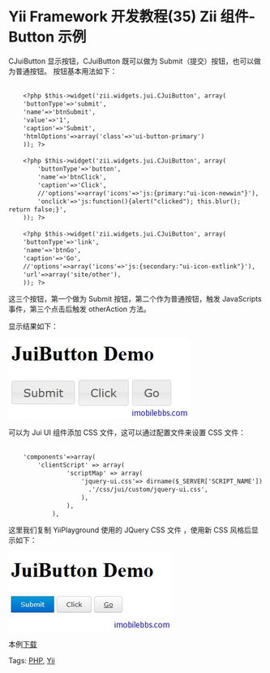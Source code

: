 # Yii Framework 开发教程(35) Zii 组件-Button 示例

CJuiButton 显示按钮，CJuiButton 既可以做为 Submit（提交）按钮，也可以做为普通按钮。
按钮基本用法如下：

```

    <?php $this->widget('zii.widgets.jui.CJuiButton', array(
    'buttonType'=>'submit',
    'name'=>'btnSubmit',
    'value'=>'1',
    'caption'=>'Submit',
    'htmlOptions'=>array('class'=>'ui-button-primary')
    )); ?>
    
    <?php $this->widget('zii.widgets.jui.CJuiButton', array(
    	'buttonType'=>'button',
    	'name'=>'btnClick',
    	'caption'=>'Click',
    	//'options'=>array('icons'=>'js:{primary:"ui-icon-newwin"}'),
    	'onclick'=>'js:function(){alert("clicked"); this.blur(); return false;}',
    )); ?>
    
    <?php $this->widget('zii.widgets.jui.CJuiButton', array(
    'buttonType'=>'link',
    'name'=>'btnGo',
    'caption'=>'Go',
    //'options'=>array('icons'=>'js:{secondary:"ui-icon-extlink"}'),
    'url'=>array('site/other'),
    )); ?>

```

这三个按钮，第一个做为 Submit 按钮，第二个作为普通按钮，触发 JavaScripts 事件，第三个点击后触发 otherAction 方法。

显示结果如下：

![picture35.1](images/35.1.jpg)

可以为 Jui UI 组件添加 CSS 文件，这可以通过配置文件来设置 CSS 文件：

```

    'components'=>array(
    	'clientScript' => array(
    			'scriptMap' => array(
    				'jquery-ui.css'=> dirname($_SERVER['SCRIPT_NAME'])
    				  .'/css/jui/custom/jquery-ui.css',
    				),
    			),
    		),

```

这里我们复制 YiiPlayground 使用的 JQuery CSS 文件 ，使用新 CSS 风格后显示如下：

![picture35.2](images/35.2.jpg)




本例[下载](http://www.imobilebbs.com/download/yii/JuiButtonDemo.zip)

Tags: [PHP](http://www.imobilebbs.com/wordpress/archives/tag/php), [Yii](http://www.imobilebbs.com/wordpress/archives/tag/yii)
